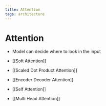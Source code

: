 ```yaml
---
title: Attention
tags: architecture
---
```


# Attention
- Model can decide where to look in the input

- [[Soft Attention]]

- [[Scaled Dot Product Attention]]

- [[Encoder Decoder Attention]]

- [[Self Attention]]

- [[Multi Head Attention]]




